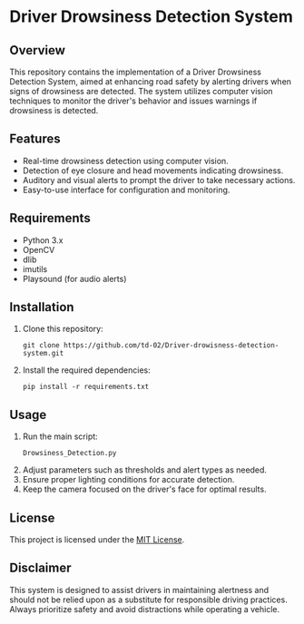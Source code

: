 # Driver Drowsiness Detection System

## Overview
This repository contains the implementation of a Driver Drowsiness Detection System, aimed at enhancing road safety by alerting drivers when signs of drowsiness are detected. The system utilizes computer vision techniques to monitor the driver's behavior and issues warnings if drowsiness is detected.

## Features
- Real-time drowsiness detection using computer vision.
- Detection of eye closure and head movements indicating drowsiness.
- Auditory and visual alerts to prompt the driver to take necessary actions.
- Easy-to-use interface for configuration and monitoring.

## Requirements
- Python 3.x
- OpenCV
- dlib
- imutils
- Playsound (for audio alerts)

## Installation
1. Clone this repository:
   ```
   git clone https://github.com/td-02/Driver-drowisness-detection-system.git
   ```
2. Install the required dependencies:
   ```
   pip install -r requirements.txt
   ```

## Usage
1. Run the main script:
   ```
   Drowsiness_Detection.py
   ```
2. Adjust parameters such as thresholds and alert types as needed.
3. Ensure proper lighting conditions for accurate detection.
4. Keep the camera focused on the driver's face for optimal results.

## License
This project is licensed under the [MIT License](LICENSE).

## Disclaimer
This system is designed to assist drivers in maintaining alertness and should not be relied upon as a substitute for responsible driving practices. Always prioritize safety and avoid distractions while operating a vehicle.
